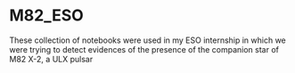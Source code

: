 # M82_ESO
These collection of notebooks were used in my ESO internship in
which we were trying to detect evidences of the presence of the companion star of M82 X-2, a ULX pulsar
